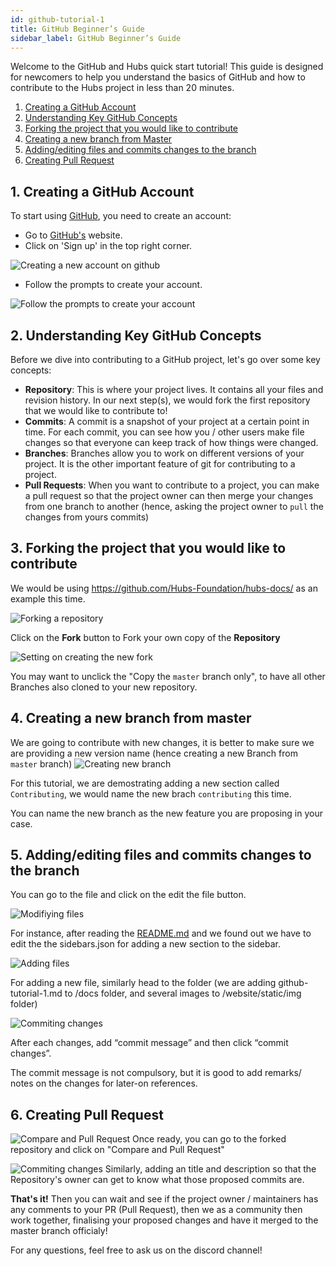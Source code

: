 ```yaml
---
id: github-tutorial-1
title: GitHub Beginner’s Guide
sidebar_label: GitHub Beginner’s Guide
---
```


Welcome to the GitHub and Hubs quick start tutorial! 
This guide is designed for newcomers to help you understand the basics of GitHub and how to contribute to the Hubs project in less than 20 minutes.


1. [Creating a GitHub Account](#1-creating-a-github-account)
2. [Understanding Key GitHub Concepts](#2-understanding-key-github-concepts)
3. [Forking the project that you would like to contribute](#3-forking-the-project-that-you-would-like-to-contribute)
4. [Creating a new branch from Master](#4-creating-a-new-branch-from-master)
5. [Adding/editing files and commits changes to the branch](#5-addingediting-files-and-commits-changes-to-the-branch)
6. [Creating Pull Request](#6-creating-pull-request)

## 1. Creating a GitHub Account

To start using [GitHub](https://github.com), you need to create an account:
* Go to [GitHub's](https://github.com) website.
* Click on 'Sign up' in the top right corner.

![Creating a new account on github](img/github-1-1.png)
* Follow the prompts to create your account.

![Follow the prompts to create your account](img/github-1-2.png)

## 2. Understanding Key GitHub Concepts
Before we dive into contributing to a GitHub project, let's go over some key concepts:
* **Repository**: This is where your project lives. It contains all your files and revision history. In our next step(s), we would fork the first repository that we would like to contribute to!
* **Commits**: A commit is a snapshot of your project at a certain point in time.
For each commit, you can see how you / other users make file changes so that everyone can keep track of how things were changed.
* **Branches**: Branches allow you to work on different versions of your project. It is the other important feature of git for contributing to a project. 
* **Pull Requests**: When you want to contribute to a project, you can make a pull request so that the project owner can then merge your changes from one branch to another (hence, asking the project owner to `pull` the changes from yours commits)

## 3. Forking the project that you would like to contribute

We would be using https://github.com/Hubs-Foundation/hubs-docs/ as an example this time.

![Forking a repository](img/github-3-1.png)

Click on the **Fork** button to Fork your own copy of the **Repository**

![Setting on creating the new fork](img/github-3-2.png)

You may want to unclick the "Copy the `master` branch only", to have all other Branches also cloned to your new repository.

## 4. Creating a new branch from master

We are going to contribute with new changes, it is better to make sure we are providing a new version name (hence creating a new Branch from `master` branch)
![Creating new branch](img/github-4-1.png)

For this tutorial, we are demostrating adding a new section called `Contributing`, we would name the new brach `contributing` this time.

You can name the new branch as the new feature you are proposing in your case.

## 5. Adding/editing files and commits changes to the branch

You can go to the file and click on the edit the file button. 

![Modifiying files](img/github-5-1.png)

For instance, after reading the [README.md](https://github.com/Hubs-Foundation/hubs-docs/blob/master/README.md) and we found out we have to edit the the sidebars.json for adding a new section to the sidebar.

![Adding files](img/github-5-2.png)

For adding a new file, similarly head to the folder (we are adding github-tutorial-1.md to /docs folder, and several images to /website/static/img folder)

![Commiting changes](img/github-5-3.png)

After each changes, add “commit message” and then click “commit changes”. 

The commit message is not compulsory, but it is good to add remarks/ notes on the changes for later-on references.

## 6. Creating Pull Request

![Compare and Pull Request](img/github-6-1.png)
Once ready, you can go to the forked repository and click on "Compare and Pull Request"

![Commiting changes](img/github-6-2.png)
Similarly, adding an title and description so that the Repository's owner can get to know what those proposed commits are.

**That's it!** Then you can wait and see if the project owner / maintainers has any comments to your PR (Pull Request), then we as a community then work together, finalising your proposed changes and have it merged to the master branch officialy!

For any questions, feel free to ask us on the discord channel!
